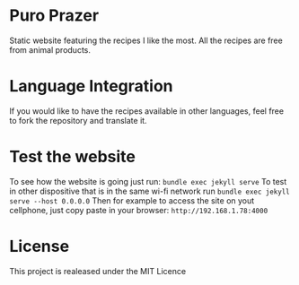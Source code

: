 # Puro Prazer
Static website featuring the recipes I like the most. All the recipes are free from animal products.

# Language Integration
If you would like to have the recipes available in other languages, feel free to fork the repository and translate it.

# Test the website
To see how the website is going just run: `bundle exec jekyll serve`
To test in other dispositive that is in the same wi-fi network run `bundle exec jekyll serve --host 0.0.0.0`
Then for example to access the site on yout cellphone, just copy paste in your browser: `http://192.168.1.78:4000`

# License
This project is realeased under the MIT Licence
